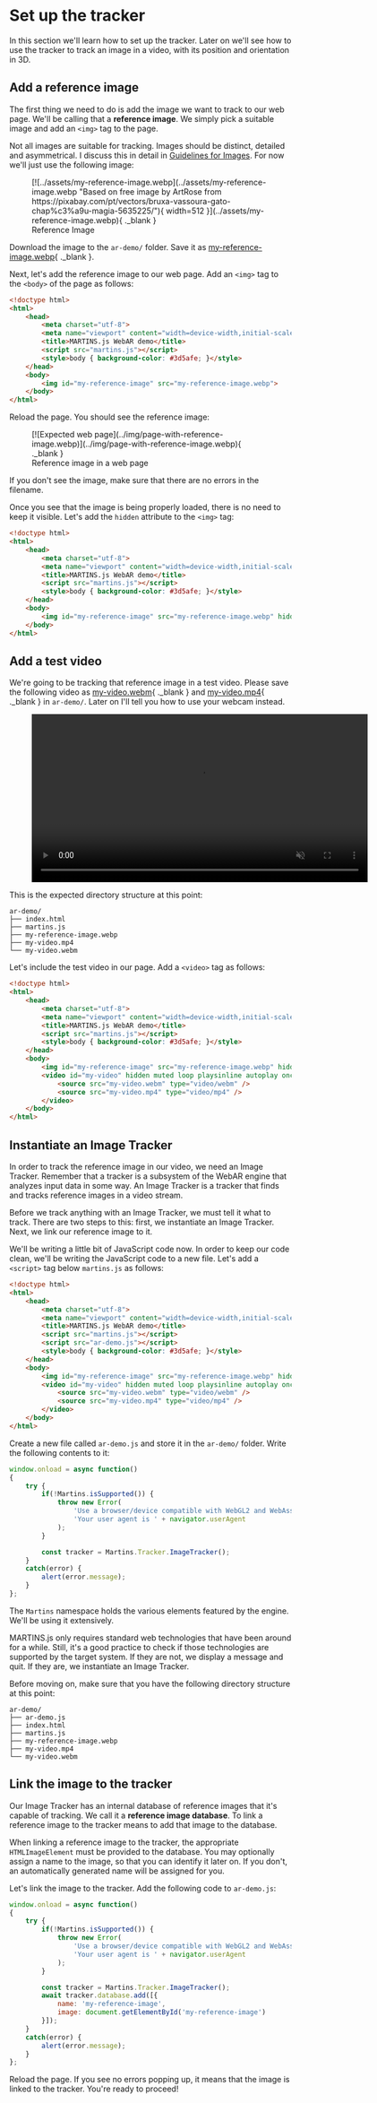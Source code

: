 # Set up the tracker

In this section we'll learn how to set up the tracker. Later on we'll see how to use the tracker to track an image in a video, with its position and orientation in 3D.

## Add a reference image

The first thing we need to do is add the image we want to track to our web page. We'll be calling that a **reference image**. We simply pick a suitable image and add an `<img>` tag to the page.

Not all images are suitable for tracking. Images should be distinct, detailed and asymmetrical. I discuss this in detail in [Guidelines for Images](./guidelines-for-images.md). For now we'll just use the following image:

<figure markdown>
[![../assets/my-reference-image.webp](../assets/my-reference-image.webp "Based on free image by ArtRose from https://pixabay.com/pt/vectors/bruxa-vassoura-gato-chap%c3%a9u-magia-5635225/"){ width=512 }](../assets/my-reference-image.webp){ ._blank }
<figcaption>Reference Image</figure>
</figure>

Download the image to the `ar-demo/` folder. Save it as [my-reference-image.webp](../assets/my-reference-image.webp){ ._blank }.

Next, let's add the reference image to our web page. Add an `<img>` tag to the `<body>` of the page as follows:

```html title="index.html" hl_lines="11"
<!doctype html>
<html>
    <head>
        <meta charset="utf-8">
        <meta name="viewport" content="width=device-width,initial-scale=1">
        <title>MARTINS.js WebAR demo</title>
        <script src="martins.js"></script>
        <style>body { background-color: #3d5afe; }</style>
    </head>
    <body>
        <img id="my-reference-image" src="my-reference-image.webp">
    </body>
</html>
```

Reload the page. You should see the reference image:

<figure markdown>
[![Expected web page](../img/page-with-reference-image.webp)](../img/page-with-reference-image.webp){ ._blank }
<figcaption>Reference image in a web page</figcaption>
</figure>

If you don't see the image, make sure that there are no errors in the filename.

Once you see that the image is being properly loaded, there is no need to keep it visible. Let's add the `hidden` attribute to the `<img>` tag:

```html title="index.html" hl_lines="11"
<!doctype html>
<html>
    <head>
        <meta charset="utf-8">
        <meta name="viewport" content="width=device-width,initial-scale=1">
        <title>MARTINS.js WebAR demo</title>
        <script src="martins.js"></script>
        <style>body { background-color: #3d5afe; }</style>
    </head>
    <body>
        <img id="my-reference-image" src="my-reference-image.webp" hidden>
    </body>
</html>
```

## Add a test video

We're going to be tracking that reference image in a test video. Please save the following video as [my-video.webm](../assets/my-video.webm){ ._blank } and [my-video.mp4](../assets/my-video.mp4){ ._blank } in `ar-demo/`. Later on I'll tell you how to use your webcam instead.

<figure markdown>
<video style="width:600px" controls muted loop playsinline autoplay oncanplay="this.muted=true;this.play()">
    <source src="../../assets/my-video.webm" type="video/webm" />
    <source src="../../assets/my-video.mp4" type="video/mp4" />
</video>
</figure>

This is the expected directory structure at this point:

    ar-demo/
    ├── index.html
    ├── martins.js
    ├── my-reference-image.webp
    ├── my-video.mp4
    └── my-video.webm

Let's include the test video in our page. Add a `<video>` tag as follows:

```html title="index.html" hl_lines="12-15"
<!doctype html>
<html>
    <head>
        <meta charset="utf-8">
        <meta name="viewport" content="width=device-width,initial-scale=1">
        <title>MARTINS.js WebAR demo</title>
        <script src="martins.js"></script>
        <style>body { background-color: #3d5afe; }</style>
    </head>
    <body>
        <img id="my-reference-image" src="my-reference-image.webp" hidden>
        <video id="my-video" hidden muted loop playsinline autoplay oncanplay="this.muted=true;this.play()">
            <source src="my-video.webm" type="video/webm" />
            <source src="my-video.mp4" type="video/mp4" />
        </video>
    </body>
</html>
```

## Instantiate an Image Tracker

In order to track the reference image in our video, we need an Image Tracker. Remember that a tracker is a subsystem of the WebAR engine that analyzes input data in some way. An Image Tracker is a tracker that finds and tracks reference images in a video stream.

Before we track anything with an Image Tracker, we must tell it what to track. There are two steps to this: first, we instantiate an Image Tracker. Next, we link our reference image to it.

We'll be writing a little bit of JavaScript code now. In order to keep our code clean, we'll be writing the JavaScript code to a new file. Let's add a `<script>` tag below `martins.js` as follows:

```html title="index.html" hl_lines="8"
<!doctype html>
<html>
    <head>
        <meta charset="utf-8">
        <meta name="viewport" content="width=device-width,initial-scale=1">
        <title>MARTINS.js WebAR demo</title>
        <script src="martins.js"></script>
        <script src="ar-demo.js"></script>
        <style>body { background-color: #3d5afe; }</style>
    </head>
    <body>
        <img id="my-reference-image" src="my-reference-image.webp" hidden>
        <video id="my-video" hidden muted loop playsinline autoplay oncanplay="this.muted=true;this.play()">
            <source src="my-video.webm" type="video/webm" />
            <source src="my-video.mp4" type="video/mp4" />
        </video>
    </body>
</html>
```

Create a new file called `ar-demo.js` and store it in the `ar-demo/` folder. Write the following contents to it:

```js title="ar-demo.js"
window.onload = async function()
{
    try {
        if(!Martins.isSupported()) {
            throw new Error(
                'Use a browser/device compatible with WebGL2 and WebAssembly. ' +
                'Your user agent is ' + navigator.userAgent
            );
        }

        const tracker = Martins.Tracker.ImageTracker();
    }
    catch(error) {
        alert(error.message);
    }
};
```

The `Martins` namespace holds the various elements featured by the engine. We'll be using it extensively.

MARTINS.js only requires standard web technologies that have been around for a while. Still, it's a good practice to check if those technologies are supported by the target system. If they are not, we display a message and quit. If they are, we instantiate an Image Tracker.

Before moving on, make sure that you have the following directory structure at this point:

    ar-demo/
    ├── ar-demo.js
    ├── index.html
    ├── martins.js
    ├── my-reference-image.webp
    ├── my-video.mp4
    └── my-video.webm

## Link the image to the tracker

Our Image Tracker has an internal database of reference images that it's capable of tracking. We call it a **reference image database**. To link a reference image to the tracker means to add that image to the database.

When linking a reference image to the tracker, the appropriate `HTMLImageElement` must be provided to the database. You may optionally assign a name to the image, so that you can identify it later on. If you don't, an automatically generated name will be assigned for you.

Let's link the image to the tracker. Add the following code to `ar-demo.js`:

```js title="ar-demo.js" hl_lines="12-15"
window.onload = async function()
{
    try {
        if(!Martins.isSupported()) {
            throw new Error(
                'Use a browser/device compatible with WebGL2 and WebAssembly. ' +
                'Your user agent is ' + navigator.userAgent
            );
        }

        const tracker = Martins.Tracker.ImageTracker();
        await tracker.database.add([{
            name: 'my-reference-image',
            image: document.getElementById('my-reference-image')
        }]);
    }
    catch(error) {
        alert(error.message);
    }
};
```

Reload the page. If you see no errors popping up, it means that the image is linked to the tracker. You're ready to proceed!